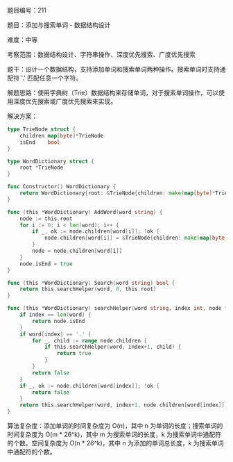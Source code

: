题目编号：211

题目：添加与搜索单词 - 数据结构设计

难度：中等

考察范围：数据结构设计、字符串操作、深度优先搜索、广度优先搜索

题干：设计一个数据结构，支持添加单词和搜索单词两种操作。搜索单词时支持通配符 '.' 匹配任意一个字符。

解题思路：使用字典树（Trie）数据结构来存储单词，对于搜索单词操作，可以使用深度优先搜索或广度优先搜索来实现。

解决方案：

```go
type TrieNode struct {
    children map[byte]*TrieNode
    isEnd    bool
}

type WordDictionary struct {
    root *TrieNode
}

func Constructor() WordDictionary {
    return WordDictionary{root: &TrieNode{children: make(map[byte]*TrieNode)}}
}

func (this *WordDictionary) AddWord(word string) {
    node := this.root
    for i := 0; i < len(word); i++ {
        if _, ok := node.children[word[i]]; !ok {
            node.children[word[i]] = &TrieNode{children: make(map[byte]*TrieNode)}
        }
        node = node.children[word[i]]
    }
    node.isEnd = true
}

func (this *WordDictionary) Search(word string) bool {
    return this.searchHelper(word, 0, this.root)
}

func (this *WordDictionary) searchHelper(word string, index int, node *TrieNode) bool {
    if index == len(word) {
        return node.isEnd
    }
    if word[index] == '.' {
        for _, child := range node.children {
            if this.searchHelper(word, index+1, child) {
                return true
            }
        }
        return false
    }
    if _, ok := node.children[word[index]]; !ok {
        return false
    }
    return this.searchHelper(word, index+1, node.children[word[index]])
}
```

算法复杂度：添加单词的时间复杂度为 O(n)，其中 n 为单词的长度；搜索单词的时间复杂度为 O(m * 26^k)，其中 m 为搜索单词的长度，k 为搜索单词中通配符的个数。空间复杂度为 O(n * 26^k)，其中 n 为添加的单词总长度，k 为搜索单词中通配符的个数。